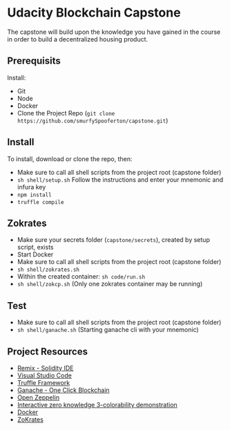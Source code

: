# Udacity Blockchain Capstone

The capstone will build upon the knowledge you have gained in the course in order to build a decentralized housing product. 

## Prerequisits
Install:
- Git
- Node
- Docker
- Clone the Project Repo (`git clone https://github.com/smurfySpooferton/capstone.git`)

## Install
To install, download or clone the repo, then:

- Make sure to call all shell scripts from the project root (capstone folder)
- `sh shell/setup.sh` Follow the instructions and enter your mnemonic and infura key
- `npm install`
- `truffle compile`

## Zokrates
- Make sure your secrets folder (`capstone/secrets`), created by setup script, exists
- Start Docker
- Make sure to call all shell scripts from the project root (capstone folder)
- `sh shell/zokrates.sh`
- Within the created container: `sh code/run.sh`
- `sh shell/zokcp.sh` (Only one zokrates container may be running)

## Test
- Make sure to call all shell scripts from the project root (capstone folder)
- `sh shell/ganache.sh` (Starting ganache cli with your mnemonic)

## Project Resources

* [Remix - Solidity IDE](https://remix.ethereum.org/)
* [Visual Studio Code](https://code.visualstudio.com/)
* [Truffle Framework](https://truffleframework.com/)
* [Ganache - One Click Blockchain](https://truffleframework.com/ganache)
* [Open Zeppelin ](https://openzeppelin.org/)
* [Interactive zero knowledge 3-colorability demonstration](http://web.mit.edu/~ezyang/Public/graph/svg.html)
* [Docker](https://docs.docker.com/install/)
* [ZoKrates](https://github.com/Zokrates/ZoKrates)
